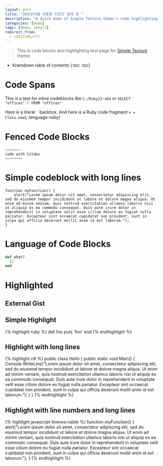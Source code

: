 ```yaml
---
layout: post
title: "3D프린터를 이용한 디잔인 설계 및 "
description: "A quick demo of Simple Texture theme's code highlighting features"
categories: [demo]
tags: [demo, jekyll]
redirect_from:
  - /2017/05/27/
---
```


> This is code blocks and highlighting test page for [Simple Texture][Simple Texture] theme.

* Kramdown table of contents
{:toc .toc}

# Code Spans

This is a test for inline codeblocks like `C:/Ruby23-x64` or `SELECT  "offices".* FROM "offices" `

Here is a literal `` ` `` backtick.
And here is a Ruby code fragment `x = Class.new`{:.language-ruby}

# Fenced Code Blocks

~~~~~~~~~~~~
~~~~~~~
code with tildes
~~~~~~~~
~~~~~~~~~~~~~~~~~~

# Simple codeblock with long lines

    function myFunction() {
        alert("Lorem ipsum dolor sit amet, consectetur adipiscing elit, sed do eiusmod tempor incididunt ut labore et dolore magna aliqua. Ut enim ad minim veniam, quis nostrud exercitation ullamco laboris nisi ut aliquip ex ea commodo consequat. Duis aute irure dolor in reprehenderit in voluptate velit esse cillum dolore eu fugiat nulla pariatur. Excepteur sint occaecat cupidatat non proident, sunt in culpa qui officia deserunt mollit anim id est laborum.");
    }

# Language of Code Blocks

~~~ ruby
def what?
  42
end
~~~

# Highlighted

## External Gist

<script src="https://gist.github.com/yizeng/9b871ad619e6dcdcc0545cac3101f361.js"></script>

## Simple Highlight

{% highlight ruby %}
def foo
  puts 'foo'
end
{% endhighlight %}

## Highlight with long lines

{% highlight c# %}
public class Hello {
    public static void Main() {
        Console.WriteLine("Lorem ipsum dolor sit amet, consectetur adipiscing elit, sed do eiusmod tempor incididunt ut labore et dolore magna aliqua. Ut enim ad minim veniam, quis nostrud exercitation ullamco laboris nisi ut aliquip ex ea commodo consequat. Duis aute irure dolor in reprehenderit in voluptate velit esse cillum dolore eu fugiat nulla pariatur. Excepteur sint occaecat cupidatat non proident, sunt in culpa qui officia deserunt mollit anim id est laborum.");
    }
}
{% endhighlight %}

## Highlight with line numbers and long lines

{% highlight javascript linenos=table %}
function myFunction() {
    alert("Lorem ipsum dolor sit amet, consectetur adipiscing elit, sed do eiusmod tempor incididunt ut labore et dolore magna aliqua. Ut enim ad minim veniam, quis nostrud exercitation ullamco laboris nisi ut aliquip ex ea commodo consequat. Duis aute irure dolor in reprehenderit in voluptate velit esse cillum dolore eu fugiat nulla pariatur. Excepteur sint occaecat cupidatat non proident, sunt in culpa qui officia deserunt mollit anim id est laborum.");
}
{% endhighlight %}

[^1]: This is a footnote.

[kramdown]: https://kramdown.gettalong.org/
[Simple Texture]: https://github.com/yizeng/jekyll-theme-simple-texture
